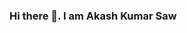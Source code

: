 ### Hi there 👋. I am Akash Kumar Saw

<!--
Detailed-oriented, responsible, and committed DevOps Engineer, with a get-it-done, on-time, and high-quality product spirit. Self and quick learner, self-motivated, and social.

- 🔭 I’m currently working on ...
- 🌱 I’m currently learning ...
- 👯 I’m looking to collaborate on ...
- 🤔 I’m looking for help with ...
- 💬 Ask me about ...
- 📫 How to reach me: ...
- 😄 Pronouns: ...
- ⚡ Fun fact: ...
-->
